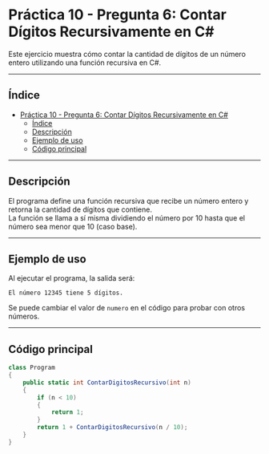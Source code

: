 # Práctica 10 - Pregunta 6: Contar Dígitos Recursivamente en C#

Este ejercicio muestra cómo contar la cantidad de dígitos de un número entero utilizando una función recursiva en C#.

---

## Índice

- [Práctica 10 - Pregunta 6: Contar Dígitos Recursivamente en C#](#práctica-10---pregunta-6-contar-dígitos-recursivamente-en-c)
  - [Índice](#índice)
  - [Descripción](#descripción)
  - [Ejemplo de uso](#ejemplo-de-uso)
  - [Código principal](#código-principal)

---

## Descripción

El programa define una función recursiva que recibe un número entero y retorna la cantidad de dígitos que contiene.  
La función se llama a sí misma dividiendo el número por 10 hasta que el número sea menor que 10 (caso base).

---

## Ejemplo de uso

Al ejecutar el programa, la salida será:

```
El número 12345 tiene 5 dígitos.
```

Se puede cambiar el valor de `numero` en el código para probar con otros números.

---

## Código principal

```csharp
class Program
{
    public static int ContarDigitosRecursivo(int n)
    {
        if (n < 10)
        {
            return 1;
        }
        return 1 + ContarDigitosRecursivo(n / 10);
    }
}
```
